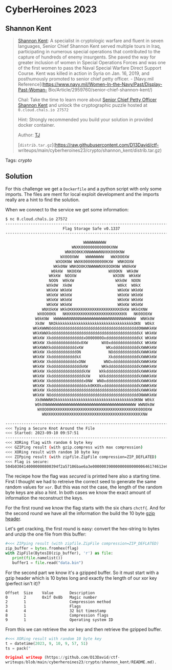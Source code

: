 # CyberHeroines 2023

## Shannon Kent

> [Shannon Kent](https://en.wikipedia.org/wiki/Shannon_M._Kent): A specialist
> in cryptologic warfare and fluent in seven languages, Senior Chief Shannon
> Kent served multiple tours in Iraq, participating in numerous special
> operations that contributed to the capture of hundreds of enemy insurgents.
> She paved the way for greater inclusion of women in Special Operations
> Forces and was one of the first women to pass the Naval Special Warfare
> Direct Support Course. Kent was killed in action in Syria on Jan. 16, 2019,
> and posthumously promoted to senior chief petty officer. - [Navy.mil
> Reference](https://www.navy.mil/Women-In-the-Navy/Past/Display-Past-Woman-
> Bio/Article/2959760/senior-chief-shannon-kent/)  
>  
> Chal: Take the time to learn more about [Senior Chief Petty Officer Shannon
> Kent](https://www.youtube.com/watch?v=IlM-5FK0TL4) and unlock the
> cryptographic puzzle hosted at `0.cloud.chals.io 27572`  
>  
> Hint: Strongly recommended you build your solution in provided docker
> container.  
>  
>  Author: [TJ](https://www.tjoconnor.org/)  
>  
> [`distrib.tar.gz`](https://raw.githubusercontent.com/D13David/ctf-
> writeups/main/cyberheroines23/crypto/shannon_kent/distrib.tar.gz)

Tags: _crypto_

## Solution  
For this challenge we get a `Dockerfile` and a python script with only some
imports. The files are ment for local exploit development and the imports
really are a hint to find the solution.

When we connect to the service we get some information:  
```bash  
$ nc 0.cloud.chals.io 27572  
--------------------------------------------------------------------------------  
                         Flag Storage Safe v0.1337  
--------------------------------------------------------------------------------

                                  WWWWWWWWWW  
                             WNXK000000000000KXNW  
                          WNK0O0KKXNNWWWWNNXKK000KNW  
                        WX0O0XWW   WWWWWWWW   WWX0O0XW  
                      WXOOKNW WWXK0000000000KXW  WNKOOXW  
                     WKk0NW WNKOO0KXNWWWWNXK0OOKNW WN0kKW  
                    W0kKW  NKO0XW            WX0OKN  WKk0W  
                   WKkKW  NOOXW                WXOON  WKkKW  
                   NOON  W0kXW                  WXk0W  NOON  
                  WXk0W  Xk0W                    W0kX  W0kX  
                  WKkKW WKkKW                    WKkKW WKkKW  
                  WKkKW WKkKW                    WKkKW WKkKW  
                  WKkKW WKkKW                    WKkKW WKkKW  
                  WKkKW WKkKW                    WKkKW WKkKW  
                WNXOkKW WKkOKKKKKKKKKKKKKKKKKKKKKKOkKW WKkOXNW  
              WX0O00KN   NKKKKKKKKKKKKKKKKKKKKKKKKKKN   NK00O0XW  
             W0kKNW  WWWWWWNNNNNNWWWWWWWWWWWWNNNNNNWWWWWW  WNKk0W  
             Xk0W  NKOkkkkkkkkkkkkkkkkkkkkkkkkkkkkkkkkkkOKN  W0kX  
            WKkKWWNOddddddddddddddddddddddddddddddddddddddONWWKkKW  
            WKkKWWXkddddddddddddddddddddddddddddddddddddddkX WKkKW  
            WKkKW XkddddddddddddddxO000000OxddddddddddddddkX WKkKW  
            WKkKW Xkddddddddddddx0XW      WX0xddddddddddddkX WKkKW  
            WKkKWWXkdddddddddddxKW          WKxdddddddddddkXWWKkKW  
            WKkKW XkdddddddddddON            NOdddddddddddkXWWKkKW  
            WKkKW XkdddddddddddkX            XkdddddddddddkXWWKkKW  
            WKkKW XkdddddddddddxONW        WNOxdddddddddddkXWWKkKW  
            WKkKW XkdddddddddddddkKW      WKkdddddddddddddkXWWKkKW  
            WKkKW XkddddddddddddddkXW    WXkddddddddddddddkXWWKkKW  
            WKkKW XkddddddddddddddkXW    WXkddddddddddddddkXWWKkKW  
            WKkKW Xkddddddddddddddx0NW  WN0xddddddddddddddkXWWKkKW  
            WKkKW Xkdddddddddddddddxk0KK0kxdddddddddddddddkXWWKkKW  
            WKkKW XkddddddddddddddddddddddddddddddddddddddkXWWKkKW  
            WKkKW NOddddddddddddddddddddddddddddddddddddddONWWKkKW  
             Xk0WWWNKOkkkkkkkkkkkkkkkkkkkkkkkkkkkkkkkkkkOKNW W0kX  
             W0k0NWWWWWWWWWWWWWWWWWWWWWWWWWWWWWWWWWWWWWWW WWN0k0W  
              WX0O00KKKKKKKKKKKKKKKKKKKKKKKKKKKKKKKKKKKKKK00O0XW  
                WNXKKKKKKKKKKKKKKKKKKKKKKKKKKKKKKKKKKKKKKKKXNW

--------------------------------------------------------------------------------  
<<< Tying a Secure Knot Around the File  
<<< Started: 2023-09-10 09:57:51  
--------------------------------------------------------------------------------  
<<< XORing flag with random 6 byte key  
<<< GZIPing result (with gzip.compress with max compression)  
<<< XORing result with random 10 byte key  
<<< ZIPping result (with zipfile.ZipFile compression=ZIP_DEFLATED)  
<<< Flag is secure:
504b0304140000000800394f2a57106bae6a3e0000003900000008000000646174612e62696e013900c6ff1585e970e97250e4c1b30b2ce1ad09f3cd7746c4f60b81d758631996f8b69fbf0947a126140f2a5332f44fd542fed16938f78fda0952f6e1ad504b01021403140000000800394f2a57106bae6a3e00000039000000080000000000000000000000800100000000646174612e62696e504b0506000000000100010036000000640000000000  
```

The reciepe how the flag was *secured* is printed here also a starting time.
First I thought we had to retreive the correct seed to generate the same
random values for `xor`. But this was not the case, the length of the random
byte keys are also a hint. In both cases we know the exact amount of
information the reconstruct the keys.

For the first round we know the flag starts with the six chars `chctf{`. And
for the second round we have all the information the build the 10 byte [gzip
header](https://docs.fileformat.com/compression/gz/).

Let's get cracking, the first round is easy: convert the hex-string to bytes
and unzip the one file from this buffer:

```python  
#<<< ZIPping result (with zipfile.ZipFile compression=ZIP_DEFLATED)  
zip_buffer = bytes.fromhex(flag)  
with ZipFile(BytesIO(zip_buffer), 'r') as file:  
   print(file.namelist())  
   buffer1 = file.read("data.bin")  
```

For the second part we know it's a gzipped buffer. So it must start with a
gzip header which is 10 bytes long and exactly the length of our xor key
(perfect isn't it)?

```  
Offset  Size    Value       Description  
0       2       0x1f 0x8b   Magic number  
2       1                   Compression method  
3       1                   Flags  
4       4                   32 bit timestamp  
8       1                   Compression flags  
9       1                   Operating system ID  
```

From this we can retrieve the xor key and then retrieve the gzipped buffer.

```python  
#<<< XORing result with random 10 byte key  
t = datetime(2023, 9, 10, 9, 57, 51)  
ts = pack("

Original writeup (https://github.com/D13David/ctf-
writeups/blob/main/cyberheroines23/crypto/shannon_kent/README.md).